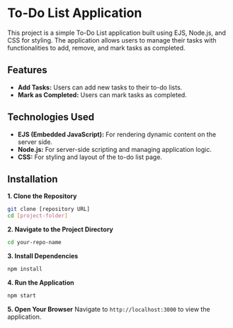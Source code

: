 # To-Do List Application
This project is a simple To-Do List application built using EJS, Node.js, and CSS for styling. The application allows users to manage their tasks with functionalities to add, remove, and mark tasks as completed.
## Features
* **Add Tasks:** Users can add new tasks to their to-do lists.
* **Mark as Completed:** Users can mark tasks as completed.
## Technologies Used
* **EJS (Embedded JavaScript):** For rendering dynamic content on the server side.
* **Node.js:** For server-side scripting and managing application logic.
* **CSS:** For styling and layout of the to-do list page.
## Installation
**1. Clone the Repository**
```bash
git clone [repository URL]
cd [project-folder]
```
**2. Navigate to the Project Directory**
```bash
cd your-repo-name
```
**3. Install Dependencies**
```bash
npm install
```
**4. Run the Application**
```bash
npm start
```
**5. Open Your Browser**
Navigate to ```http://localhost:3000``` to view the application.

